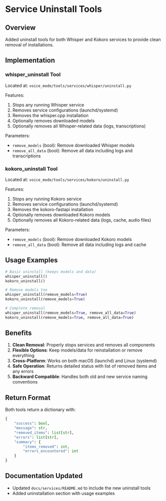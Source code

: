 # Service Uninstall Tools

## Overview

Added uninstall tools for both Whisper and Kokoro services to provide clean removal of installations.

## Implementation

### whisper_uninstall Tool

Located at: `voice_mode/tools/services/whisper/uninstall.py`

Features:
1. Stops any running Whisper service
2. Removes service configurations (launchd/systemd)
3. Removes the whisper.cpp installation
4. Optionally removes downloaded models
5. Optionally removes all Whisper-related data (logs, transcriptions)

Parameters:
- `remove_models` (bool): Remove downloaded Whisper models
- `remove_all_data` (bool): Remove all data including logs and transcriptions

### kokoro_uninstall Tool

Located at: `voice_mode/tools/services/kokoro/uninstall.py`

Features:
1. Stops any running Kokoro service
2. Removes service configurations (launchd/systemd)
3. Removes the kokoro-fastapi installation
4. Optionally removes downloaded Kokoro models
5. Optionally removes all Kokoro-related data (logs, cache, audio files)

Parameters:
- `remove_models` (bool): Remove downloaded Kokoro models
- `remove_all_data` (bool): Remove all data including logs and cache

## Usage Examples

```python
# Basic uninstall (keeps models and data)
whisper_uninstall()
kokoro_uninstall()

# Remove models too
whisper_uninstall(remove_models=True)
kokoro_uninstall(remove_models=True)

# Complete removal
whisper_uninstall(remove_models=True, remove_all_data=True)
kokoro_uninstall(remove_models=True, remove_all_data=True)
```

## Benefits

1. **Clean Removal**: Properly stops services and removes all components
2. **Flexible Options**: Keep models/data for reinstallation or remove everything
3. **Cross-Platform**: Works on both macOS (launchd) and Linux (systemd)
4. **Safe Operation**: Returns detailed status with list of removed items and any errors
5. **Backward Compatible**: Handles both old and new service naming conventions

## Return Format

Both tools return a dictionary with:
```python
{
    "success": bool,
    "message": str,
    "removed_items": list[str],
    "errors": list[str],
    "summary": {
        "items_removed": int,
        "errors_encountered": int
    }
}
```

## Documentation Updated

- Updated `docs/services/README.md` to include the new uninstall tools
- Added uninstallation section with usage examples